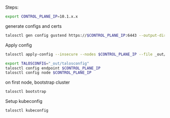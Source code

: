 Steps:

```bash
export CONTROL_PLANE_IP=10.1.x.x
```

generate configs and certs

```bash
talosctl gen config gustend https://$CONTROL_PLANE_IP:6443 --output-dir _out --install-image factory.talos.dev/nocloud-installer/ce4c980550dd2ab1b17bbf2b08801c7eb59418eafe8f279833297925d67c7515:v1.10.7

```

Apply config
```bash
talosctl apply-config --insecure --nodes $CONTROL_PLANE_IP --file _out/controlplane.yaml
```

```bash
export TALOSCONFIG="_out/talosconfig"
talosctl config endpoint $CONTROL_PLANE_IP
talosctl config node $CONTROL_PLANE_IP
```

on first node, bootstrap cluster
```bash
talosctl bootstrap
```

Setup kubeconfig
```bash
talosctl kubeconfig
```
